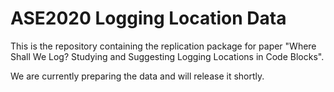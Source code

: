 # ASE2020 Logging Location Data

This is the repository containing the replication package for paper "Where Shall We Log? Studying and Suggesting Logging Locations in Code Blocks".

We are currently preparing the data and will release it shortly.
